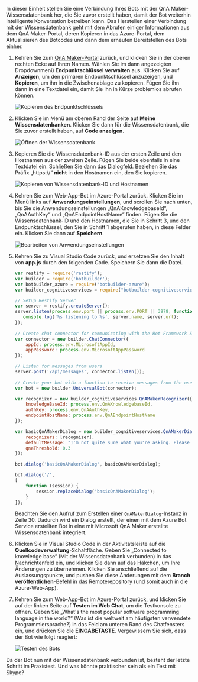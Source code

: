 In dieser Einheit stellen Sie eine Verbindung Ihres Bots mit der QnA Maker-Wissensdatenbank her, die Sie zuvor erstellt haben, damit der Bot weiterhin intelligente Konversation betreiben kann. Das Herstellen einer Verbindung mit der Wissensdatenbank geht mit dem Abrufen einiger Informationen aus dem QnA Maker-Portal, deren Kopieren in das Azure-Portal, dem Aktualisieren des Botcodes und dann dem erneuten Bereitstellen des Bots einher.

1. Kehren Sie zum [QnA Maker-Portal](https://www.qnamaker.ai/) zurück, und klicken Sie in der oberen rechten Ecke auf Ihren Namen. Wählen Sie im dann angezeigten Dropdownmenü **Endpunktschlüssel verwalten** aus. Klicken Sie auf **Anzeigen**, um den primären Endpunktschlüssel anzuzeigen, und **Kopieren**, um ihn in die Zwischenablage zu kopieren. Fügen Sie ihn dann in eine Textdatei ein, damit Sie ihn in Kürze problemlos abrufen können.

    ![Kopieren des Endpunktschlüssels](../media-draft/6-copy-primary-key.png)

1. Klicken Sie im Menü am oberen Rand der Seite auf **Meine Wissensdatenbanken**. Klicken Sie dann für die Wissensdatenbank, die Sie zuvor erstellt haben, auf **Code anzeigen**.

    ![Öffnen der Wissensdatenbank](../media-draft/6-open-knowledge-base.png)

1. Kopieren Sie die Wissensdatenbank-ID aus der ersten Zeile und den Hostnamen aus der zweiten Zeile. Fügen Sie beide ebenfalls in eine Textdatei ein. Schließen Sie dann das Dialogfeld. Beziehen Sie das Präfix „https://“ **nicht** in den Hostnamen ein, den Sie kopieren.

    ![Kopieren von Wissensdatenbank-ID und Hostnamen](../media-draft/6-copy-endpoint-info.png)  

1. Kehren Sie zum Web-App-Bot im Azure-Portal zurück. Klicken Sie im Menü links auf **Anwendungseinstellungen**, und scrollen Sie nach unten, bis Sie die Anwendungseinstellungen „QnAKnowledgebaseId“, „QnAAuthKey“ und „QnAEndpointHostName“ finden. Fügen Sie die Wissensdatenbank-ID und den Hostnamen, die Sie in Schritt 3, und den Endpunktschlüssel, den Sie in Schritt 1 abgerufen haben, in diese Felder ein. Klicken Sie dann auf **Speichern**.

    ![Bearbeiten von Anwendungseinstellungen](../media-draft/6-enter-app-settings.png)

1. Kehren Sie zu Visual Studio Code zurück, und ersetzen Sie den Inhalt von **app.js** durch den folgenden Code. Speichern Sie dann die Datei.

    ```JavaScript
    var restify = require('restify');
    var builder = require('botbuilder');
    var botbuilder_azure = require("botbuilder-azure");
    var builder_cognitiveservices = require("botbuilder-cognitiveservices");
    
    // Setup Restify Server
    var server = restify.createServer();
    server.listen(process.env.port || process.env.PORT || 3978, function () {
       console.log('%s listening to %s', server.name, server.url); 
    });
      
    // Create chat connector for communicating with the Bot Framework Service
    var connector = new builder.ChatConnector({
        appId: process.env.MicrosoftAppId,
        appPassword: process.env.MicrosoftAppPassword     
    });
    
    // Listen for messages from users 
    server.post('/api/messages', connector.listen());
     
    // Create your bot with a function to receive messages from the user
    var bot = new builder.UniversalBot(connector);
    
    var recognizer = new builder_cognitiveservices.QnAMakerRecognizer({
        knowledgeBaseId: process.env.QnAKnowledgebaseId, 
        authKey: process.env.QnAAuthKey,
        endpointHostName: process.env.QnAEndpointHostName
    });
    
    var basicQnAMakerDialog = new builder_cognitiveservices.QnAMakerDialog({
        recognizers: [recognizer],
        defaultMessage: "I'm not quite sure what you're asking. Please ask your question again.",
        qnaThreshold: 0.3
    });
    
    bot.dialog('basicQnAMakerDialog', basicQnAMakerDialog);
    
    bot.dialog('/',
    [
        function (session) {
            session.replaceDialog('basicQnAMakerDialog');
        }
    ]);
    ```

    Beachten Sie den Aufruf zum Erstellen einer `QnAMakerDialog`-Instanz in Zeile 30. Dadurch wird ein Dialog erstellt, der einen mit dem Azure Bot Service erstellten Bot in eine mit Microsoft QnA Maker erstellte Wissensdatenbank integriert.
 
1. Klicken Sie in Visual Studio Code in der Aktivitätsleiste auf die **Quellcodeverwaltung**-Schaltfläche. Geben Sie „Connected to knowledge base“ (Mit der Wissensdatenbank verbunden) in das Nachrichtenfeld ein, und klicken Sie dann auf das Häkchen, um Ihre Änderungen zu übernehmen. Klicken Sie anschließend auf die Auslassungspunkte, und pushen Sie diese Änderungen mit dem **Branch veröffentlichen**-Befehl in das Remoterepository (und somit  auch in die Azure-Web-App).

1. Kehren Sie zum Web-App-Bot im Azure-Portal zurück, und klicken Sie auf der linken Seite auf **Testen im Web Chat**, um die Testkonsole zu öffnen. Geben Sie „What's the most popular software programming language in the world?“ (Was ist die weltweit am häufigsten verwendete Programmiersprache?) in das Feld am unteren Rand des Chatfensters ein, und drücken Sie die **EINGABETASTE**. Vergewissern Sie sich, dass der Bot wie folgt reagiert:

    ![Testen des Bots](../media-draft/6-portal-testing-chat.png)

Da der Bot nun mit der Wissensdatenbank verbunden ist, besteht der letzte Schritt im Praxistest. Und was könnte praktischer sein als ein Test mit Skype?